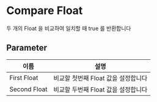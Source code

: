 # Compare Float

두 개의 Float 을 비교하여 일치할 때 true 를 반환합니다

## Parameter

| **이름**       | **설명**                 |
|--------------|------------------------|
| First Float  | 비교할 첫번째 Float 값을 설정합니다 |
| Second Float | 비교할 두번째 Float 값을 설정합니다 |

